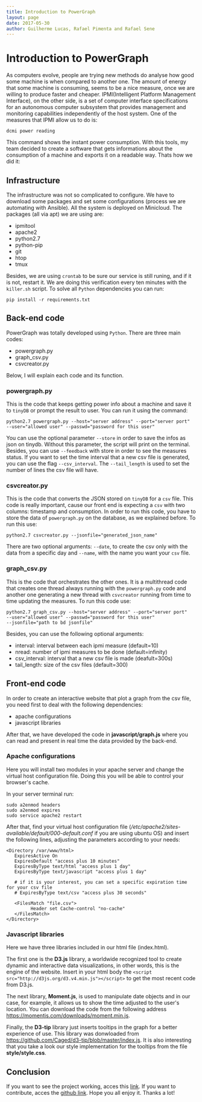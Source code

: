 ```yaml
---
title: Introduction to PowerGraph
layout: page 
date: 2017-05-30
author: Guilherme Lucas, Rafael Pimenta and Rafael Sene
---
```


# Introduction to PowerGraph  
As computers evolve, people are trying new methods do analyse how good some machine
is when compared to another one. The amount of energy that some machine is 
consuming, seems to be a nice measure, once we are willing to produce faster and
cheaper. 
IPMI(Intelligent Platform Management Interface), on the other side,
is a set of computer interface specifications for an autonomous computer 
subsystem that provides management and monitoring capabilities independently 
of the host system. One of the measures that IPMI allow us to do is:   
```
dcmi power reading
```
This command shows the instant power consumption. With this tools, my team decided
to create a software that gets informations about the consumption of a machine
and exports it on a readable way. Thats how we did it:

## Infrastructure
The infrastructure was not so complicated to configure. We have to download some
packages and set some configurations (process we are automating with Ansible). All
the system is deployed on Minicloud. The packages (all via apt) we are using are:   

- ipmitool
- apache2
- python2.7
- python-pip
- git 
- htop
- tmux

Besides, we are using ```crontab``` to be sure our service is still runing, and if 
it is not, restart it. We are doing this verification every ten minutes with the
```killer.sh``` script. 
To solve all ```Python``` dependencies you can run:   

```
pip install -r requirements.txt
```

## Back-end code
PowerGraph was totally developed using ```Python```. There are three main codes:   

- powergraph.py
- graph_csv.py
- csvcreator.py

Below, I will explain each code and its function.

### powergraph.py   
This is the code that keeps getting power info about a machine and save it to 
```tinyDB``` or prompt the result to user. You can run it using the command:

```
python2.7 powergraph.py --host="server address" --port="server port" 
--user="allowed user" --passwd="password for this user"
```
You can use the optional parameter ```--store``` in order to save the infos 
as json on tinydb. Without this parameter, the script will print on the terminal. 
Besides, you can use ```--feedback``` with store in order to see the measures 
status. 
If you want to set the time interval that a new csv file is generated, you can 
use the flag ```--csv_interval```. The ```--tail_length``` is used to set the 
number of lines the csv file will have.

### csvcreator.py   
This is the code that converts the JSON stored on ```tinyDB``` for a ```csv```
file. This code is really important, cause our front end is expecting a ```csv``` 
with two columns: timestamp and consumption.
In order to run this code, you have to store the data of ```powergraph.py``` on the
database, as we explained before. To run this use:

```
python2.7 csvcreator.py --jsonfile="generated_json_name"
```

There are two optional arguments: ```--date```, to create the csv only with 
the data from a specific day and ```--name```, with the name you want your 
```csv``` file.

### graph_csv.py
This is the code that orchestrates the other ones. It is a multithread code that 
creates one thread always running with the ```powergraph.py``` code and another 
one generating a new thread with ```csvcreator``` running from time to time
updating the measures. To run this code use:

```
python2.7 graph_csv.py --host="server address" --port="server port" 
--user="allowed user" --passwd="password for this user" 
--jsonfile="path to bd jsonfile"
```

Besides, you can use the following optional arguments:   

- interval: interval between each ipmi measure (default=10)
- nread: number of ipmi measures to be done (default=infinity)
- csv_interval: interval that a new csv file is made (deafult=300s)
- tail_length: size of the csv files (default=300)

## Front-end code
In order to create an interactive website that plot a graph from the csv file,
you need first to deal with the following dependencies:

- apache configurations
- javascript libraries

After that, we have developed the code in **javascript/graph.js** where
you can read and present in real time the data provided by the back-end.

### Apache configurations
Here you will install two modules in your apache server and change the virtual
host configuration file. Doing this you will be able to control your browser's cache.

In your server terminal run:
```
sudo a2enmod headers
sudo a2enmod expires
sudo service apache2 restart
```
After that, find your virtual host configuration file
(*/etc/apache2/sites-available/default/000-default.conf* if you are using ubuntu OS)
and insert the following lines, adjusting the parameters according to your needs:

```
<Directory /var/www/html>
   ExpiresActive On
   ExpiresDefault "access plus 10 minutes"
   ExpiresByType text/html "access plus 1 day"
   ExpiresByType text/javascript "access plus 1 day"

   # if it is your interest, you can set a specific expiration time for your csv file
   # ExpiresByType text/csv "access plus 30 seconds"

   <FilesMatch "file.csv">
         Header set Cache-control "no-cache"
   </FilesMatch>
</Directory>
```

### Javascript libraries
Here we have three libraries included in our html file (index.html).

The first one is the **D3.js** library, a worldwide recognized tool to create
dynamic and interactive data visualizations, in other words, this is the engine
of the website. Insert in your html body the `<script src="http://d3js.org/d3.v4.min.js"></script>`
to get the most recent code from D3.js.

The next library, **Moment.js**, is used to manipulate date objects and in our
case, for example, it allows us to show the time adjusted to the user's location.
You can download the code from the following address https://momentjs.com/downloads/moment.min.js.

Finally, the **D3-tip** library just inserts tooltips in the graph for a better experience of use. This library was donwloaded from https://github.com/Caged/d3-tip/blob/master/index.js. It is also interesting that you take a look our style implementation for the tooltips from the file **style/style.css**.

## Conclusion  
If you want to see the project working, acces this 
[link](http://177.220.10.134/powergraph). If you want to contribute, acces the 
[github link](https://github.com/Unicamp-OpenPower/powergraph). Hope you all enjoy 
it. Thanks a lot!
